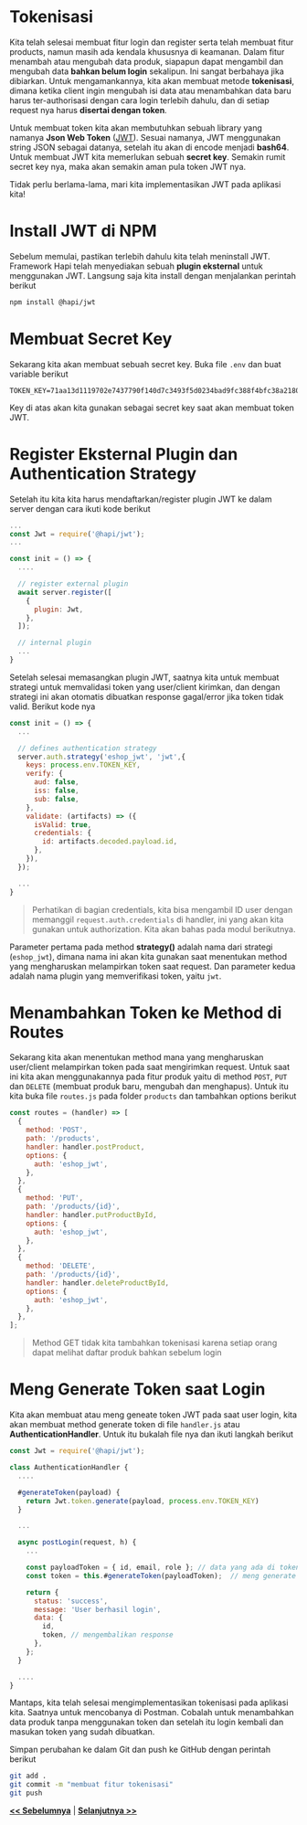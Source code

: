 # Tokenisasi

Kita telah selesai membuat fitur login dan register serta telah membuat fitur products, namun masih ada kendala khususnya di keamanan. Dalam fitur menambah atau mengubah data produk, siapapun dapat mengambil dan mengubah data **bahkan belum login** sekalipun. Ini sangat berbahaya jika dibiarkan. Untuk mengamankannya, kita akan membuat metode **tokenisasi**, dimana ketika client ingin mengubah isi data atau menambahkan data baru harus ter-authorisasi dengan cara login terlebih dahulu, dan di setiap request nya harus **disertai dengan token**.

Untuk membuat token kita akan membutuhkan sebuah library yang namanya **Json Web Token** ([JWT](htps://jwt.io)). Sesuai namanya, JWT menggunakan string JSON sebagai datanya, setelah itu akan di encode menjadi **bash64**. Untuk membuat JWT kita memerlukan sebuah **secret key**. Semakin rumit secret key nya, maka akan semakin aman pula token JWT nya.

Tidak perlu berlama-lama, mari kita implementasikan JWT pada aplikasi kita!

# Install JWT di NPM

Sebelum memulai, pastikan terlebih dahulu kita telah meninstall JWT. Framework Hapi telah menyediakan sebuah **plugin eksternal** untuk menggunakan JWT. Langsung saja kita install dengan menjalankan perintah berikut

```bash
npm install @hapi/jwt
```

# Membuat Secret Key

Sekarang kita akan membuat sebuah secret key. Buka file `.env` dan buat variable berikut

```.env
TOKEN_KEY=71aa13d1119702e7437790f140d7c3493f5d0234bad9fc388f4bfc38a218044dd39cbdb9cfa62a4dfb2959cb52822b43d1c8370a868c11a6eb629ec68d975b74
```

Key di atas akan kita gunakan sebagai secret key saat akan membuat token JWT.

# Register Eksternal Plugin dan Authentication Strategy

Setelah itu kita kita harus mendaftarkan/register plugin JWT ke dalam server dengan cara ikuti kode berikut

```js
...
const Jwt = require('@hapi/jwt');
...

const init = () => {
  ....

  // register external plugin
  await server.register([
    {
      plugin: Jwt,
    },
  ]);

  // internal plugin
  ...
}
```

Setelah selesai memasangkan plugin JWT, saatnya kita untuk membuat strategi untuk memvalidasi token yang user/client kirimkan, dan dengan strategi ini akan otomatis dibuatkan response gagal/error jika token tidak valid. Berikut kode nya

```js
const init = () => {
  ...

  // defines authentication strategy
  server.auth.strategy('eshop_jwt', 'jwt',{
    keys: process.env.TOKEN_KEY,
    verify: {
      aud: false,
      iss: false,
      sub: false,
    },
    validate: (artifacts) => ({
      isValid: true,
      credentials: {
        id: artifacts.decoded.payload.id,
      },
    }),
  });

  ...
}
```

> Perhatikan di bagian credentials, kita bisa mengambil ID user dengan memanggil `request.auth.credentials` di handler, ini yang akan kita gunakan untuk authorization. Kita akan bahas pada modul berikutnya.

Parameter pertama pada method **strategy()** adalah nama dari strategi (`eshop_jwt`), dimana nama ini akan kita gunakan saat menentukan method yang mengharuskan melampirkan token saat request. Dan parameter kedua adalah nama plugin yang memverifikasi token, yaitu `jwt`.

# Menambahkan Token ke Method di Routes

Sekarang kita akan menentukan method mana yang mengharuskan user/client melampirkan token pada saat mengirimkan request. Untuk saat ini kita akan menggunakannya pada fitur produk yaitu di method `POST`, `PUT` dan `DELETE` (membuat produk baru, mengubah dan menghapus). Untuk itu kita buka file `routes.js` pada folder `products` dan tambahkan options berikut

```js
const routes = (handler) => [
  {
    method: 'POST',
    path: '/products',
    handler: handler.postProduct,
    options: {
      auth: 'eshop_jwt',
    },
  },
  {
    method: 'PUT',
    path: '/products/{id}',
    handler: handler.putProductById,
    options: {
      auth: 'eshop_jwt',
    },
  },
  {
    method: 'DELETE',
    path: '/products/{id}',
    handler: handler.deleteProductById,
    options: {
      auth: 'eshop_jwt',
    },
  },
];
```

> Method GET tidak kita tambahkan tokenisasi karena setiap orang dapat melihat daftar produk bahkan sebelum login

# Meng Generate Token saat Login

Kita akan membuat atau meng geneate token JWT pada saat user login, kita akan membuat method generate token di file `handler.js` atau **AuthenticationHandler**. Untuk itu bukalah file nya dan ikuti langkah berikut

```js
const Jwt = require('@hapi/jwt');

class AuthenticationHandler {
  ....

  #generateToken(payload) {
    return Jwt.token.generate(payload, process.env.TOKEN_KEY)
  }

  ...

  async postLogin(request, h) {
    ...

    const payloadToken = { id, email, role }; // data yang ada di token
    const token = this.#generateToken(payloadToken);  // meng generate token

    return {
      status: 'success',
      message: 'User berhasil login',
      data: {
        id,
        token, // mengembalikan response
      },
    };
  }

  ....
}
```

Mantaps, kita telah selesai mengimplementasikan tokenisasi pada aplikasi kita. Saatnya untuk mencobanya di Postman. Cobalah untuk menambahkan data produk tanpa menggunakan token dan setelah itu login kembali dan masukan token yang sudah dibuatkan.

Simpan perubahan ke dalam Git dan push ke GitHub dengan perintah berikut

```bash
git add .
git commit -m "membuat fitur tokenisasi"
git push
```

**[<< Sebelumnya](m8-products.md)** | **[Selanjutnya >>](m10-authorization.md)**